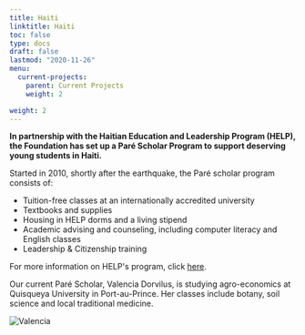 ```yaml
---
title: Haiti
linktitle: Haiti
toc: false
type: docs
draft: false
lastmod: "2020-11-26"
menu:
  current-projects:
    parent: Current Projects
    weight: 2

weight: 2
---
```


**In partnership with the Haitian Education and Leadership Program (HELP), the Foundation has set up a Paré Scholar Program to support deserving young students in Haiti.**

Started in 2010, shortly after the earthquake, the Paré scholar program consists of:

*   Tuition-free classes at an internationally accredited university
*   Textbooks and supplies
*   Housing in HELP dorms and a living stipend
*   Academic advising and counseling, including computer literacy and English classes
*   Leadership & Citizenship training

For more information on HELP's program, click [here](http://uhelp.net/our-story/how-we-work/#sthash.ZRikysiZ.dpuf).

Our current Paré Scholar, Valencia Dorvilus, is studying agro-economics at Quisqueya University in Port-au-Prince. Her classes include botany, soil science and local traditional medicine.

![Valencia](/img/Haiti/valenciaD.jpg)
